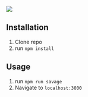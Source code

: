 ![](public/.jpg)

## Installation

1. Clone repo
2. run `npm install`

## Usage

1. run `npm run savage`
2. Navigate to `localhost:3000`
